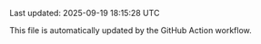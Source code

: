 Last updated: 2025-09-19 18:15:28 UTC

This file is automatically updated by the GitHub Action workflow.

